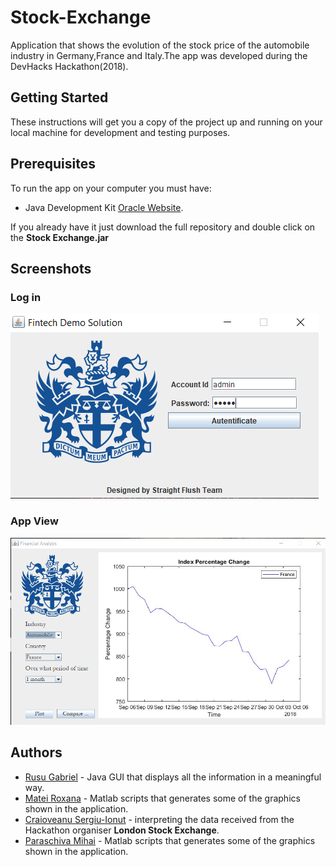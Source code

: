 # Stock-Exchange
  Application that shows the evolution of the stock price of the automobile industry in Germany,France and Italy.The app was developed during the DevHacks Hackathon(2018).
 
 ## Getting Started
 These instructions will get you a copy of the project up and running on your local machine for development and testing purposes.

## Prerequisites
To run the app on your computer you must have:
* Java Development Kit [Oracle Website](https://www.oracle.com/technetwork/java/javase/downloads/index.html).

If you already have it just download the full repository and double click on the **Stock Exchange.jar**
 
 ## Screenshots
 ### Log in
 ![login](https://github.com/RusuGabriel/Stock-Exchange/blob/master/Resources/login.png)
 ### App View
 ![appView](https://github.com/RusuGabriel/Stock-Exchange/blob/master/Resources/appView.png)

## Authors
* [Rusu Gabriel](https://github.com/RusuGabriel) - Java GUI that displays all the information in a meaningful way. 
* [Matei Roxana](https://github.com/Mrrrazzz) - Matlab scripts that generates some of the graphics shown in the application.
* [Craioveanu Sergiu-Ionut](https://github.com/the-sergiu) - interpreting the data received from the Hackathon organiser **London Stock Exchange**.
* [Paraschiva Mihai]() - Matlab scripts that generates some of the graphics shown in the application.

